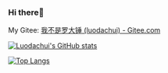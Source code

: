 ### Hi there👋

My Gitee:  [我不是罗大锤 (luodachui) - Gitee.com](https://gitee.com/luodachui)

[![Luodachui's GitHub stats](https://github-readme-stats.vercel.app/api?username=LuodachuiXG)](https://github.com/anuraghazra/github-readme-stats)

[![Top Langs](https://github-readme-stats.vercel.app/api/top-langs/?username=LuodachuiXG)](https://github.com/anuraghazra/github-readme-stats)